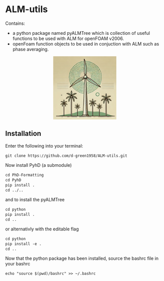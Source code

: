# ALM-utils
Contains:
- a python package named pyALMTree which is collection of useful functions to be used with ALM for openFOAM v2006. 
- openFoam function objects to be used in conjuction with ALM such as phase averaging.

<div style="text-align: center;">
<img src="logo/pyALMTree-logo.png" alt="drawing" style="width:200px;"/>
</div>

## Installation
Enter the following into your terminal:
```
git clone https://github.com/d-green1958/ALM-utils.git
```
Now install PyhD (a submodule)
```
cd PhD-Formatting
cd PyhD
pip install .
cd ../..
```
and to install the pyALMTree
```
cd python
pip install .
cd ..
```
or alternativly with the editable flag
```
cd python
pip install -e .
cd ..
```
Now that the python package has been installed, source the bashrc file in your bashrc
```
echo "source $(pwd)/bashrc" >> ~/.bashrc 
```
